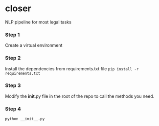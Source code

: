 # closer
NLP pipeline for most legal tasks

### Step 1
Create a virtual environment

### Step 2
Install the dependencies from requirements.txt file `pip install -r requirements.txt`

### Step 3
Modify the __init__.py file in the root of the repo to call the methods you need.

### Step 4
`python __init__.py`
